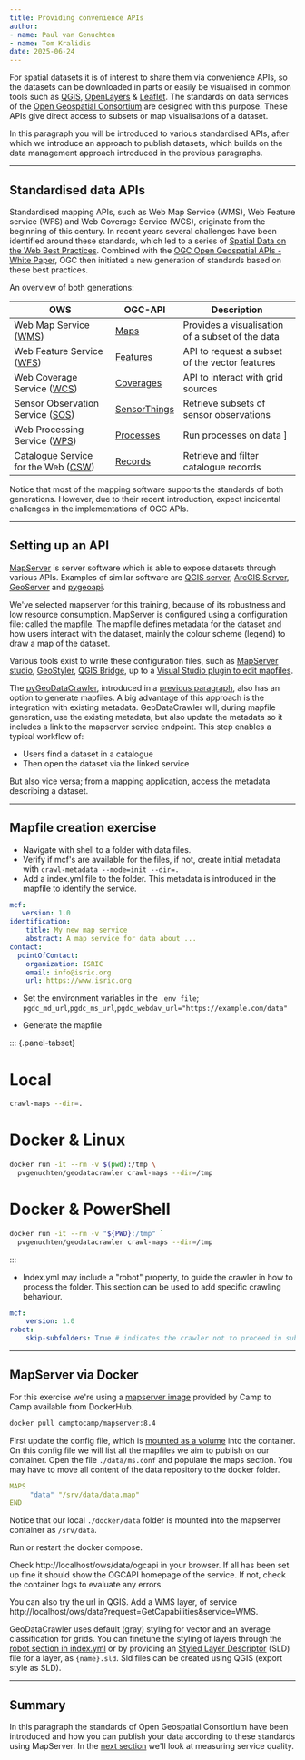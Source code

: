 ```yaml
---
title: Providing convenience APIs
author: 
- name: Paul van Genuchten 
- name: Tom Kralidis
date: 2025-06-24
---
```


For spatial datasets it is of interest to share them via convenience APIs, so the datasets can be downloaded in parts or easily be visualised in common tools such as [QGIS](https://qgis.org), [OpenLayers](https://openlayers.org) & [Leaflet](https://leaflet.org). The standards on data services of the [Open Geospatial Consortium](https://www.ogc.org/) are designed with this purpose. These APIs give direct access to subsets or map visualisations of a dataset. 
 
In this paragraph you will be introduced to various standardised APIs, after which we introduce an approach to publish datasets, which builds on the data management approach introduced in the previous paragraphs.  

---

## Standardised data APIs 

Standardised mapping APIs, such as Web Map Service (WMS), Web Feature service (WFS) and Web Coverage Service (WCS), originate from the beginning of this century. In recent years several challenges have been identified around these standards, which led to a series of [Spatial Data on the Web Best Practices](https://www.w3.org/TR/sdw-bp/). Combined with the [OGC Open Geospatial APIs - White Paper](https://docs.ogc.org/wp/16-019r4/16-019r4.html), OGC then initiated a new generation of standards based on these best practices.

An overview of both generations:

| OWS | OGC-API | Description |
| --- | --- | --- |
| Web Map Service ([WMS](https://www.ogc.org/standard/wms/)) | [Maps](https://ogcapi.ogc.org/maps/) | Provides a visualisation of a subset of the data |
| Web Feature Service ([WFS](https://www.ogc.org/standard/wfs/)) | [Features](https://ogcapi.ogc.org/features/) | API to request a subset of the vector features |
| Web Coverage Service ([WCS](https://www.ogc.org/standard/wcs/)) | [Coverages](https://ogcapi.ogc.org/coverages/) | API to interact with grid sources |
| Sensor Observation Service ([SOS](https://www.ogc.org/standard/sos)) | [SensorThings](https://www.ogc.org/standard/sensorthings/) | Retrieve subsets of sensor observations |
| Web Processing Service ([WPS](https://www.ogc.org/standard/wps)) | [Processes](https://ogcapi.ogc.org/processes) | Run processes on data ]
| Catalogue Service for the Web ([CSW](https://www.ogc.org/standard/cat)) | [Records](https://ogcapi.ogc.org/records) | Retrieve and filter catalogue records |

Notice that most of the mapping software supports the standards of both generations. However, due to their recent
introduction, expect incidental challenges in the implementations of OGC APIs. 

---

## Setting up an API

[MapServer](https://mapserver.org) is server software which is able to expose datasets through various APIs. 
Examples of similar software are [QGIS server](https://docs.qgis.org/3.28/en/docs/server_manual/introduction.html), 
[ArcGIS Server](https://enterprise.arcgis.com/en/server/), [GeoServer](https://geoserver.org) and 
[pygeoapi](https://pygeoapi.io).
 
We've selected mapserver for this training, because of its robustness and low resource consumption.
MapServer is configured using a configuration file: called the [mapfile](https://www.mapserver.org/mapfile/). 
The mapfile defines metadata for the dataset and how users interact with the dataset, mainly the colour 
scheme (legend) to draw a map of the dataset.  

Various tools exist to write these configuration files, such as [MapServer studio](https://mapserverstudio.net/), 
[GeoStyler](https://www.osgeo.org/projects/geostyler/), [QGIS Bridge](https://www.geocat.net/docs/bridge/qgis/latest), 
up to a [Visual Studio plugin to edit mapfiles](https://marketplace.visualstudio.com/items?itemName=chicoff.mapfile).

The [pyGeoDataCrawler](https://pypi.org/project/geodatacrawler/), introduced in a 
[previous paragraph](./2-interact-with-data-repositories.md), also has an option to generate mapfiles. 
A big advantage of this approach is the integration with existing metadata. 
GeoDataCrawler will, during mapfile generation, use the existing metadata, but also update the metadata 
so it includes a link to the mapserver service endpoint. This step enables a typical workflow of: 

- Users find a dataset in a catalogue 
- Then open the dataset via the linked service

But also vice versa; from a mapping application, access the metadata describing a dataset.

---

## Mapfile creation exercise

- Navigate with shell to a folder with data files.
- Verify if mcf's are available for the files, if not, create initial metadata with `crawl-metadata --mode=init --dir=.`
- Add a index.yml file to the folder. This metadata is introduced in the mapfile to identify the service.

```yaml
mcf:
   version: 1.0
identification:
    title: My new map service
    abstract: A map service for data about ...
contact:
  pointOfContact:
    organization: ISRIC
    email: info@isric.org
    url: https://www.isric.org
```

- Set the environment variables in the `.env file`; `pgdc_md_url`,`pgdc_ms_url`,`pgdc_webdav_url="https://example.com/data"`

- Generate the mapfile

::: {.panel-tabset}
# Local
```bash
crawl-maps --dir=.
```
# Docker & Linux
```bash
docker run -it --rm -v $(pwd):/tmp \
  pvgenuchten/geodatacrawler crawl-maps --dir=/tmp 
```
# Docker & PowerShell
```bash
docker run -it --rm -v "${PWD}:/tmp" `
  pvgenuchten/geodatacrawler crawl-maps --dir=/tmp 
```
:::

- Index.yml may include a "robot" property, to guide the crawler in how to process the folder. This section can be used to add specific crawling behaviour.

```yaml
mcf:
    version: 1.0
robot:
    skip-subfolders: True # indicates the crawler not to proceed in subfolders
```

---

## MapServer via Docker 

For this exercise we're using a [mapserver image](https://hub.docker.com/r/camptocamp/mapserver) provided by Camp to Camp available from DockerHub.

```bash
docker pull camptocamp/mapserver:8.4  
```

First update the config file, which is [mounted as a volume](https://docs.docker.com/storage/volumes/) into the container. On this config file we will list all the mapfiles we aim to publish on our container. Open the file `./data/ms.conf` and populate the maps section. You may have to move all content of the data repository to the docker folder.

```yaml
MAPS
     "data" "/srv/data/data.map"
END
```

Notice that our local `./docker/data` folder is mounted into the mapserver container as `/srv/data`. 

Run or restart the docker compose.

Check http://localhost/ows/data/ogcapi in your browser. If all has been set up fine it should show the OGCAPI homepage of the service. If not, check the container logs to evaluate any errors. 

You can also try the url in QGIS. Add a WMS layer, of service http://localhost/ows/data?request=GetCapabilities&service=WMS.

GeoDataCrawler uses default (gray) styling for vector and an average classification for grids. You can finetune the styling of layers through the [robot section in index.yml](https://github.com/pvgenuchten/pyGeoDataCrawler?tab=readme-ov-file#layer-styling) or by providing an [Styled Layer Descriptor](https://www.ogc.org/standards/sld/) (SLD) file for a layer, as `{name}.sld`. Sld files can be created using QGIS (export style as SLD).

---

## Summary

In this paragraph the standards of Open Geospatial Consortium have been introduced and how you can publish your data according to these standards using MapServer. In the [next section](./8-data-visualisation.md) we'll look at measuring service quality.



